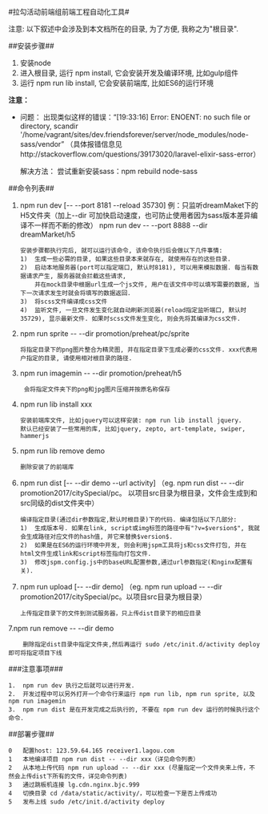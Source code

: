 #拉勾活动前端组前端工程自动化工具#

注意: 以下叙述中会涉及到本文档所在的目录, 为了方便, 我称之为"根目录".

##安装步骤##

1.  安装node
2.  进入根目录, 运行 npm install, 它会安装开发及编译环境, 比如gulp组件
3.  运行 npm run lib install, 它会安装前端库, 比如ES6的运行环境

**注意：**
- 问题：
出现类似这样的错误：“[19:33:16] Error: ENOENT: no such file or directory, scandir '/home/vagrant/sites/dev.friendsforever/server/node_modules/node-sass/vendor”
（具体报错信息见http://stackoverflow.com/questions/39173020/laravel-elixir-sass-error）

    解决方法：
    尝试重新安装sass：npm rebuild node-sass

##命令列表##
1.  npm run dev \[-- --port 8181 --reload 35730\]
	例：只监听dreamMaket下的H5文件夹（加上--dir 可加快启动速度，也可防止使用者因为sass版本差异编译不一样而不断的修改）
		npm run dev -- --port 8888 --dir dreamMarket/h5

		安装步骤都执行完后, 就可以运行该命令, 该命令执行后会做以下几件事情:
		1)  生成一些必需的目录, 如果这些目录本来就存在, 就使用存在的这些目录.
		2)  启动本地服务器(port可以指定端口, 默认时8181), 可以用来模拟数据. 每当有数据请求产生, 服务器就会拦截这些请求, 
			并在mock目录中根据url生成一个js文件, 用户在该文件中可以填写需要的数据, 当下一次请求发生时就会将填写的数据返回.
		3)  将scss文件编译成css文件
		4)  监听文件, 一旦文件发生变化就自动刷新浏览器(reload指定监听端口, 默认时35729), 显示最新文件. 如果时scss文件发生变化, 则会先将其编译为css文件.
		
2.  npm run sprite -- --dir promotion/preheat/pc/sprite 

		将指定目录下的png图片整合为精灵图, 并在指定目录下生成必要的css文件. xxx代表用户指定的目录, 请使用相对根目录的路径.

3. npm run imagemin -- --dir promotion/preheat/h5
		
		会将指定文件夹下的png和jpg图片压缩并按原名称保存
		
4.  npm run lib install xxx

		安装前端库文件, 比如jquery可以这样安装: npm run lib install jquery.
		默认已经安装了一些常用的库, 比如jquery, zepto, art-template, swiper, hammerjs
		
5.  npm run lib remove demo

		删除安装了的前端库
		
6.  npm run dist \[-- --dir demo --url activity\]
（eg. npm run dist -- --dir promotion2017/citySpecial/pc。
以项目src目录为根目录，文件会生成到和src同级的dist文件夹中）

		编译指定目录(通过dir参数指定,默认时根目录)下的代码. 编译包括以下几部分:
		1)  生成版本号. 如果在link, script或img标签的路径中有"?v=$version$", 我就会生成路径对应文件的hash值, 并它来替换$version$.
		2)  如果是在ES6的运行环境中开发, 则会利用jspm工具将js和css文件打包, 并在html文件生成link和script标签指向打包文件.
		3)  修改jspm.config.js中的baseURL配置参数,通过url参数指定(和nginx配置有关).
		
7.  npm run upload \[-- --dir demo\]
（eg. npm run upload -- --dir promotion2017/citySpecial/pc。以项目src目录为根目录）

		上传指定目录下的文件到测试服务器，只上传dist目录下的相应目录
		
7.npm run remove -- --dir demo
		
		删除指定dist目录中指定文件夹,然后再运行 sudo /etc/init.d/activity deploy 即可将指定项目下线
		
###注意事项###
	
	1.  npm run dev 执行之后就可以进行开发.
	2.  开发过程中可以另外打开一个命令行来运行 npm run lib, npm run sprite, 以及 npm run imagemin
	3.  npm run dist 是在开发完成之后执行的, 不要在 npm run dev 运行的时候执行这个命令.
	
##部署步骤##

	0   配置host: 123.59.64.165 receiver1.lagou.com
	1   本地编译项目 npm run dist -- --dir xxx（详见命令列表）
	2   从本地上传代码 npm run upload -- --dir xxx (尽量指定一个文件夹来上传，不然会上传dist下所有的文件，详见命令列表)
	3   通过跳板机连接 lg.cdn.nginx.bjc.999
	4   切换目录 cd /data/static/activity/，可以检查一下是否上传成功
	5   发布上线 sudo /etc/init.d/activity deploy
	